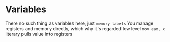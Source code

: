 # Variables

There no such thing as variables here, just `memory labels`
You manage registers and memory directly, which why it's regarded low level
`mov eax, x` literary pulls value into registers
